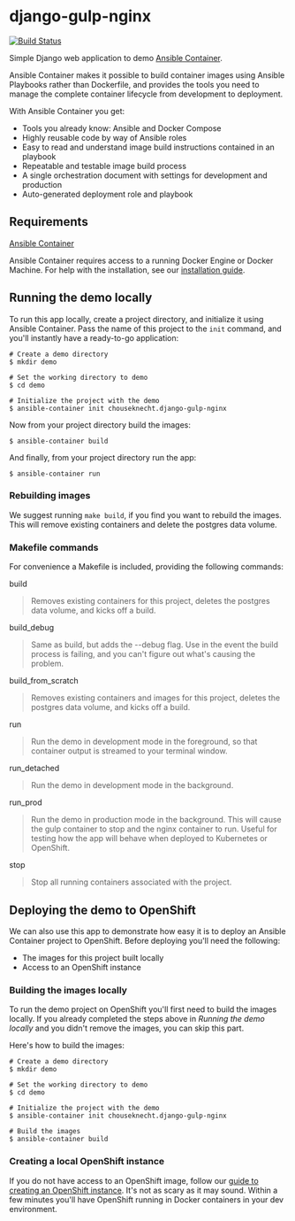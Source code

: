 # django-gulp-nginx

[![Build Status](https://travis-ci.org/chouseknecht/django-gulp-nginx.svg?branch=master)](https://travis-ci.org/chouseknecht/django-gulp-nginx)

Simple Django web application to demo [Ansible Container](https://github.com/ansible/ansible-container).

Ansible Container makes it possible to build container images using Ansible Playbooks rather than Dockerfile, and
provides the tools you need to manage the complete container lifecycle from development to deployment.

With Ansible Container you get: 

- Tools you already know: Ansible and Docker Compose
- Highly reusable code by way of Ansible roles
- Easy to read and understand image build instructions contained in an playbook
- Repeatable and testable image build process
- A single orchestration document with settings for development and production
- Auto-generated deployment role and playbook  

## Requirements

[Ansible Container](https://github.com/ansible/ansible-container)

Ansible Container requires access to a running Docker Engine or Docker Machine. For help with the installation, see
our [installation guide](http://docs.ansible.com/ansible-container/installation.html).


## Running the demo locally 

To run this app locally, create a project directory, and initialize it using Ansible Container. Pass the name of this
project to the `init` command, and you'll instantly have a ready-to-go application:

```
# Create a demo directory
$ mkdir demo

# Set the working directory to demo
$ cd demo

# Initialize the project with the demo
$ ansible-container init chouseknecht.django-gulp-nginx 
```

Now from your project directory build the images:

```
$ ansible-container build
```

And finally, from your project directory run the app:

```
$ ansible-container run
```

### Rebuilding images

We suggest running `make build`, if you find you want to rebuild the images. This will remove existing containers and delete the postgres data volume.

### Makefile commands

For convenience a Makefile is included, providing the following commands:

build
> Removes existing containers for this project, deletes the postgres data volume, and kicks off a build.

build_debug
> Same as build, but adds the --debug flag. Use in the event the build process is failing, and you can't figure out what's causing the problem.

build_from_scratch
> Removes existing containers and images for this project, deletes the postgres data volume, and kicks off a build. 

run
> Run the demo in development mode in the foreground, so that container output is streamed to your terminal window.

run_detached
> Run the demo in development mode in the background.

run_prod
> Run the demo in production mode in the background. This will cause the gulp container to stop and the nginx container to run. Useful for testing how the app will behave when deployed to Kubernetes or OpenShift.

stop
> Stop all running containers associated with the project.

## Deploying the demo to OpenShift

We can also use this app to demonstrate how easy it is to deploy an Ansible Container project to OpenShift. Before deploying you'll need the following:

- The images for this project built locally
- Access to an OpenShift instance

### Building the images locally

To run the demo project on OpenShift you'll first need to build the images locally. If you already completed the steps above in *Running the demo locally* and you didn't remove the images, you can skip this part. 

Here's how to build the images:

```
# Create a demo directory
$ mkdir demo

# Set the working directory to demo
$ cd demo

# Initialize the project with the demo
$ ansible-container init chouseknecht.django-gulp-nginx
  
# Build the images
$ ansible-container build
```

### Creating a local OpenShift instance

If you do not have access to an OpenShift image, follow our [guide to creating an OpenShift instance](http://docs.ansible.com/ansible-container/configure_openshift.html). It's not as scary as it may sound. Within a few minutes you'll have OpenShift running in Docker containers in your dev environment.

### 
 
